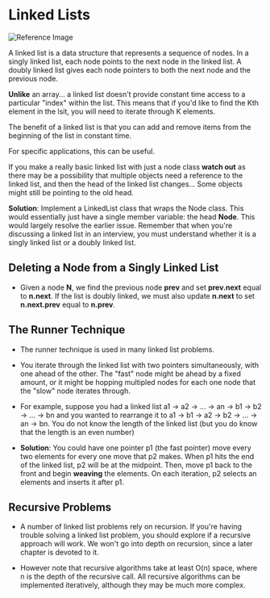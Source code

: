 # Linked Lists

![Reference Image](http://www.cs.usfca.edu/~srollins/courses/cs112-f08/web/notes/linkedlists/ll2.gif)

A linked list is a data structure that represents a sequence of nodes. In a singly linked list, each node points to the next node
in the linked list. A doubly linked list gives each node pointers to both the next node and the previous node.

**Unlike** an array... a linked list doesn't provide constant time access to a particular "index" within the list. This means that if you'd
like to find the Kth element in the lsit, you will need to iterate through K elements.

The benefit of a linked list is that you can add and remove items from the beginning of the list in constant time.

For specific applications, this can be useful.

If you make a really basic linked list with just a node class **watch out** as there may be a possibility that multiple objects need
a reference to the linked list, and then the head of the linked list changes... Some objects might still be pointing to the old head.

**Solution**: Implement a LinkedList class that wraps the Node class. This would essentially just have a single member variable:
the head **Node**. This would largely resolve the earlier issue. Remember that when you're discussing a linked list in an interview,
you must understand whether it is a singly linked list or a doubly linked list. 

## Deleting a Node from a Singly Linked List

- Given a node **N**, we find the previous node **prev** and set **prev.next** equal to **n.next**. If the list is doubly linked,
we must also update **n.next** to set **n.next.prev** equal to **n.prev**.

## The Runner Technique

- The runner technique is used in many linked list problems.

- You iterate through the linked list with two pointers simultaneously, with one ahead of the other. The "fast" node might be ahead by
a fixed amount, or it might be hopping multipled nodes for each one node that the "slow" node iterates through.

- For example, suppose you had a linked list a1 -> a2 -> ... -> an -> b1 -> b2 -> ... -> bn and you wanted to rearrange it to
a1 -> b1 -> a2 -> b2 -> ... -> an -> bn. You do not know the length of the linked list (but you do know that the length is an even
number)

- **Solution**: You could have one pointer p1 (the fast pointer) move every two elements for every one move that p2 makes. When p1 hits the end of the linked list, p2 will be at the midpoint. Then, move p1 back to the front and begin **weaving** the elements. On each
iteration, p2 selects an elements and inserts it after p1.

## Recursive Problems

- A number of linked list problems rely on recursion. If you're having trouble solving a linked list problem, you should explore if a
recursive approach will work. We won't go into depth on recursion, since a later chapter is devoted to it. 

- However note that recursive algorithms take at least O(n) space, where n is the depth of the recursive call. All recursive algorithms
can be implemented iteratively, although they may be much more complex. 
